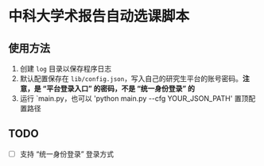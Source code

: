 # 中科大学术报告自动选课脚本

## 使用方法
1. 创建 `log` 目录以保存程序日志
2. 默认配置保存在 `lib/config.json`，写入自己的研究生平台的账号密码。**注意，是 “平台登录入口” 的密码，不是 “统一身份登录” 的**
3. 运行 `main.py，也可以 'python main.py --cfg YOUR_JSON_PATH' 置顶配置路径

## TODO
 - [ ] 支持 “统一身份登录” 登录方式
